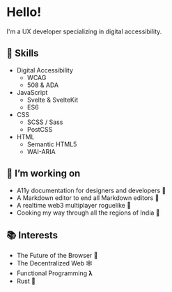 # Hello!

I'm a UX developer specializing in digital accessibility. 

## 🍳 Skills 

- Digital Accessibility 
    - WCAG 
    - 508 &amp; ADA 
- JavaScript 
    - Svelte &amp; SvelteKit 
    - ES6 
- CSS 
    - SCSS / Sass 
    - PostCSS 
- HTML 
    - Semantic HTML5
    - WAI-ARIA 

## 🔭 I’m working on 
  - A11y documentation for designers and developers 📄
  - A Markdown editor to end all Markdown editors 🚀
  - A realtime web3 multiplayer roguelike 🔪
  - Cooking my way through all the regions of India 🍛
  
## 📚 Interests

- The Future of the Browser 🦁
- The Decentralized Web 🕸️
- Functional Programming 𝛌
- Rust 🦀

